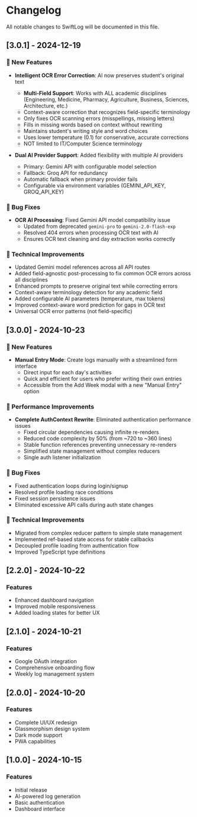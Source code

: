 # Changelog

All notable changes to SwiftLog will be documented in this file.

## [3.0.1] - 2024-12-19

### 🎉 New Features

- **Intelligent OCR Error Correction**: AI now preserves student's original text
  - **Multi-Field Support**: Works with ALL academic disciplines (Engineering, Medicine, Pharmacy, Agriculture, Business, Sciences, Architecture, etc.)
  - Context-aware correction that recognizes field-specific terminology
  - Only fixes OCR scanning errors (misspellings, missing letters)
  - Fills in missing words based on context without rewriting
  - Maintains student's writing style and word choices
  - Uses lower temperature (0.1) for conservative, accurate corrections
  - NOT limited to IT/Computer Science terminology

- **Dual AI Provider Support**: Added flexibility with multiple AI providers
  - Primary: Gemini API with configurable model selection
  - Fallback: Groq API for redundancy
  - Automatic fallback when primary provider fails
  - Configurable via environment variables (GEMINI_API_KEY, GROQ_API_KEY)

### 🐛 Bug Fixes

- **OCR AI Processing**: Fixed Gemini API model compatibility issue
  - Updated from deprecated `gemini-pro` to `gemini-2.0-flash-exp`
  - Resolved 404 errors when processing OCR text with AI
  - Ensures OCR text cleaning and day extraction works correctly

### 🔧 Technical Improvements

- Updated Gemini model references across all API routes
- Added field-agnostic post-processing to fix common OCR errors across all disciplines
- Enhanced prompts to preserve original text while correcting errors
- Context-aware terminology detection for any academic field
- Added configurable AI parameters (temperature, max tokens)
- Improved context-aware word prediction for gaps in OCR text
- Universal OCR error patterns (not field-specific)

## [3.0.0] - 2024-10-23

### 🎉 New Features

- **Manual Entry Mode**: Create logs manually with a streamlined form interface
  - Direct input for each day's activities
  - Quick and efficient for users who prefer writing their own entries
  - Accessible from the Add Week modal with a new "Manual Entry" option

### 🚀 Performance Improvements

- **Complete AuthContext Rewrite**: Eliminated authentication performance issues
  - Fixed circular dependencies causing infinite re-renders
  - Reduced code complexity by 50% (from ~720 to ~360 lines)
  - Stable function references preventing unnecessary re-renders
  - Simplified state management without complex reducers
  - Single auth listener initialization

### 🐛 Bug Fixes

- Fixed authentication loops during login/signup
- Resolved profile loading race conditions
- Fixed session persistence issues
- Eliminated excessive API calls during auth state changes

### 🔧 Technical Improvements

- Migrated from complex reducer pattern to simple state management
- Implemented ref-based state access for stable callbacks
- Decoupled profile loading from authentication flow
- Improved TypeScript type definitions

## [2.2.0] - 2024-10-22

### Features

- Enhanced dashboard navigation
- Improved mobile responsiveness
- Added loading states for better UX

## [2.1.0] - 2024-10-21

### Features

- Google OAuth integration
- Comprehensive onboarding flow
- Weekly log management system

## [2.0.0] - 2024-10-20

### Features

- Complete UI/UX redesign
- Glassmorphism design system
- Dark mode support
- PWA capabilities

## [1.0.0] - 2024-10-15

### Features

- Initial release
- AI-powered log generation
- Basic authentication
- Dashboard interface
